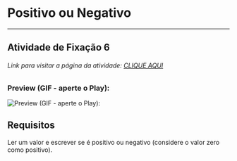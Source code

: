 # Positivo ou Negativo  

---

## Atividade de Fixação 6  

###### Link para visitar a página da atividade: [CLIQUE AQUI](https://giunossauro.github.io/iFood_Lets-Code_Sala-842/2_Logica-com-JavaScript/Atividades-de-Fixacao/06_Positivo-ou-Negativo/Positivo-ou-Negativo.html)

### Preview (GIF - aperte o Play):

![Preview (GIF - aperte o Play):](https://github.com/Giunossauro/iFood_Lets-Code_Sala-842/blob/master/2_Logica-com-JavaScript/Atividades-de-Fixacao/img/2f6.gif)

## Requisitos

Ler um valor e escrever se é positivo ou negativo (considere o valor zero como positivo).  
 
